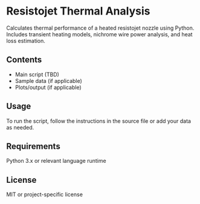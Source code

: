 # Resistojet Thermal Analysis

Calculates thermal performance of a heated resistojet nozzle using Python. Includes transient heating models, nichrome wire power analysis, and heat loss estimation.

## Contents
- Main script (TBD)
- Sample data (if applicable)
- Plots/output (if applicable)

## Usage
To run the script, follow the instructions in the source file or add your data as needed.

## Requirements
Python 3.x or relevant language runtime

## License
MIT or project-specific license

